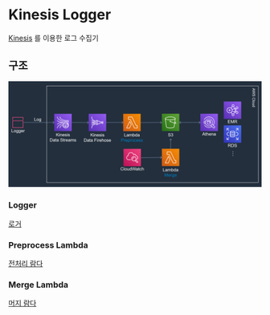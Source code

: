 # Kinesis Logger

[Kinesis](https://aws.amazon.com/ko/kinesis) 를 이용한 로그 수집기

## 구조

![arch](./doc/img/arch.png)

### Logger

[로거](/src/KLoggerSuite/KLogger/)

### Preprocess Lambda

[전처리 람다](/src/KLoggerSuite/klogger_preprocessor)

### Merge Lambda

[머지 람다](/src/KLoggerSuite/klogger_merge_s3)